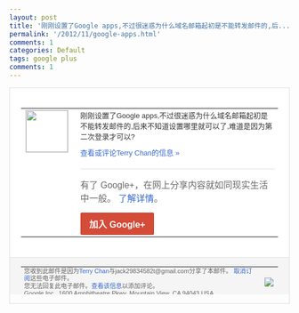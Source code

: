 ```yaml
---
layout: post
title: '刚刚设置了Google apps,不过很迷惑为什么域名邮箱起初是不能转发邮件的,后...'
permalink: '/2012/11/google-apps.html'
comments: 1
categories: Default
tags: google plus
comments: 1
---
```

<div style="border:solid 1px #dfdfdf;color:#686868;font:13px Arial"><div style="background-color:#fff;padding:20px;"><table cellpadding="0" cellspacing="0"><tr><td style="padding-right:15px;vertical-align:top"><a href="https://plus.google.com/_/notifications/emlink?emrecipient=110200756825219614165&amp;emid=CMDjhZKB3bMCFTAOQAodfmcAAA&amp;path=%2F108643996575278738906&amp;dt=1353396040858&amp;uob=8"><img height="75" src="https://lh3.googleusercontent.com/-KKRGTyJ5Bl0/AAAAAAAAAAI/AAAAAAAAEEY/jllxqER5dCk/s75-c-k-a/photo.jpg" style="border:solid 1px #cccccc;" width="75"/></a></td><td style="width:578px;color:#333;font:13px Arial;vertical-align:top"><div style="padding-bottom:10px">刚刚设置了Google apps,不过很迷惑为什么域名邮箱起初是<wbr/>不能转发邮件的,后来不知道设置哪里就可以<wbr/>了,难道是因为第二次登录才可以?</div><a href="https://plus.google.com/_/notifications/emlink?emrecipient=110200756825219614165&amp;emid=CMDjhZKB3bMCFTAOQAodfmcAAA&amp;path=%2F108643996575278738906%2Fposts%2FQgcQaj5dLoE%3Fgpinv%3DAMIXal_IhUiJNqPYK9_EVHfuFJDeQ5uK9V1LincKRJ_9s71FVSNPYNgqP2m1I6HRdsjyZLvxVJz7tn_7CcFftRdWLDD7dKdHJMaoH_zRLi8KkJEKtMosx2A&amp;dt=1353396040858&amp;uob=8" style="color:#3366CC;text-decoration:none">查看或评论Terry Chan的信息 »</a><div style="margin-top:20px;border-top:solid 1px #dfdfdf"><div style="padding:15px 0;color:#686868;font:16px Arial">有了 Google+，在网上分享内容就如同现实生活中一般。 <a href="http://www.google.com/+/learnmore/" style="color:#3366CC;text-decoration:none">了解详情</a>。</div><a href="https://plus.google.com/_/notifications/emlink?emrecipient=110200756825219614165&amp;emid=CMDjhZKB3bMCFTAOQAodfmcAAA&amp;path=%2F%3Fgpinv%3DAMIXal_IhUiJNqPYK9_EVHfuFJDeQ5uK9V1LincKRJ_9s71FVSNPYNgqP2m1I6HRdsjyZLvxVJz7tn_7CcFftRdWLDD7dKdHJMaoH_zRLi8KkJEKtMosx2A&amp;dt=1353396040858&amp;uob=8" style="display:inline-block;padding:7px 15px;background-color:#d44b38; color:#fff;font-size:16px; font-weight:bold;border-radius:2px;-webkit-border-radius:2px; -moz-border-radius:2px;border:solid 1px #c43b28; white-space:nowrap;text-decoration:none">加入 Google+</a></div></td></tr></table></div><div style="border-top:solid 1px #dfdfdf;padding:0 20px; background-color:#f5f5f5"><table cellpadding="0" cellspacing="0" style="height:50px"><tbody><tr><td style="vertical-align:middle;width:100%; color:#636363;font:11px Arial; line-height:120%">您收到此邮件是因为<a href="https://plus.google.com/_/notifications/emlink?emrecipient=110200756825219614165&amp;emid=CMDjhZKB3bMCFTAOQAodfmcAAA&amp;path=%2F108643996575278738906%3Fgpinv%3DAMIXal_IhUiJNqPYK9_EVHfuFJDeQ5uK9V1LincKRJ_9s71FVSNPYNgqP2m1I6HRdsjyZLvxVJz7tn_7CcFftRdWLDD7dKdHJMaoH_zRLi8KkJEKtMosx2A&amp;dt=1353396040858&amp;uob=8" style="color:#3366CC;text-decoration:none">Terry Chan</a>与jack29834582t@gmail.com分享了本邮件。 <a href="https://plus.google.com/_/notifications/emlink?emrecipient=110200756825219614165&amp;emid=CMDjhZKB3bMCFTAOQAodfmcAAA&amp;path=%2F_%2Fnonplus%2Femailsettings%3Fgpinv%3DAMIXal_IhUiJNqPYK9_EVHfuFJDeQ5uK9V1LincKRJ_9s71FVSNPYNgqP2m1I6HRdsjyZLvxVJz7tn_7CcFftRdWLDD7dKdHJMaoH_zRLi8KkJEKtMosx2A%26est%3DADH5u8W4SZ1-TlDQ-d7RiMeyHliH2_NV095RU7xGOV7UzLvZtmzisnd7flLMMmGGpOvV--K4r8s8e7YaVFuvd-Qgfn9rwr1TqsayvktYbNa07xC8F-6pCpid02aL5tcfRz2PtpxQoYCvOo8PKeNp26iE7hykcExxNQ&amp;dt=1353396040858&amp;uob=8" style="color:#3366CC;text-decoration:none">取消订阅</a>这些电子邮件。<br/>您无法回复此电子邮件。<a href="https://plus.google.com/_/notifications/emlink?emrecipient=110200756825219614165&amp;emid=CMDjhZKB3bMCFTAOQAodfmcAAA&amp;path=%2F108643996575278738906%2Fposts%2FQgcQaj5dLoE%3Fgpinv%3DAMIXal_IhUiJNqPYK9_EVHfuFJDeQ5uK9V1LincKRJ_9s71FVSNPYNgqP2m1I6HRdsjyZLvxVJz7tn_7CcFftRdWLDD7dKdHJMaoH_zRLi8KkJEKtMosx2A&amp;dt=1353396040858&amp;uob=8" style="color:#3366CC;text-decoration:none">查看该信息</a>以添加评论。<br/>Google Inc., 1600 Amphitheatre Pkwy, Mountain View, CA 94043 USA<br/></td><td><img src="https://ssl.gstatic.com/s2/oz/images/notifications/logo/google-plus-6617a72bb36cc548861652780c9e6ff1.png"/></td></tr></tbody></table></div></div>